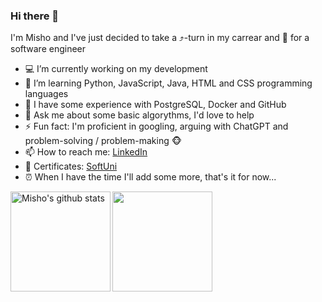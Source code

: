 ### Hi there 👋
I'm Misho and I've just decided to take a ⤴️-turn in my carrear and 🚀 for a software engineer
- 💻 I’m currently working on my development
- 🌱 I’m learning Python, JavaScript, Java, HTML and CSS programming languages 
- 💪 I have some experience with PostgreSQL, Docker and GitHub
- 💬 Ask me about some basic algorythms, I'd love to help
- ⚡ Fun fact: I'm proficient in googling, arguing with ChatGPT and problem-solving / problem-making 🐵
- 📫 How to reach me: [LinkedIn](https://www.linkedin.com/in/mihail-istiliyanov-95a28049/)
- 📜 Certificates: [SoftUni](https://mi6oo6im.github.io/mi6oo6im.gihub.io/)
- ⏰ When I have the time I'll add some more, that's it for now... 

<!--
**mi6oo6im/mi6oo6im** is a ✨ _special_ ✨ repository because its `README.md` (this file) appears on your GitHub profile.

Here are some ideas to get you started:

- 🔭 I’m currently working on ...
- 🌱 I’m currently learning ...
- 👯 I’m looking to collaborate on ...
- 🤔 I’m looking for help with ...
- 💬 Ask me about ...
- 📫 How to reach me: ...
- 😄 Pronouns: ...
- ⚡ Fun fact: ...
-->


<div>
  <img height="160" align="left" alt="Misho's github stats" src="https://github-readme-stats.vercel.app/api?username=mi6oo6im&show_icons=true&hide_border=true&title_color=3B88EE&icon_color=3B88EE&bg_color=9ed0f7&text_color=000000&border_color=0c1a25" />
  <img height="160" src="https://github-readme-stats.vercel.app/api/top-langs/?username=mi6oo6im&layout=compact&bg_color=9ed0f7&hide_border=true" />
</div>
